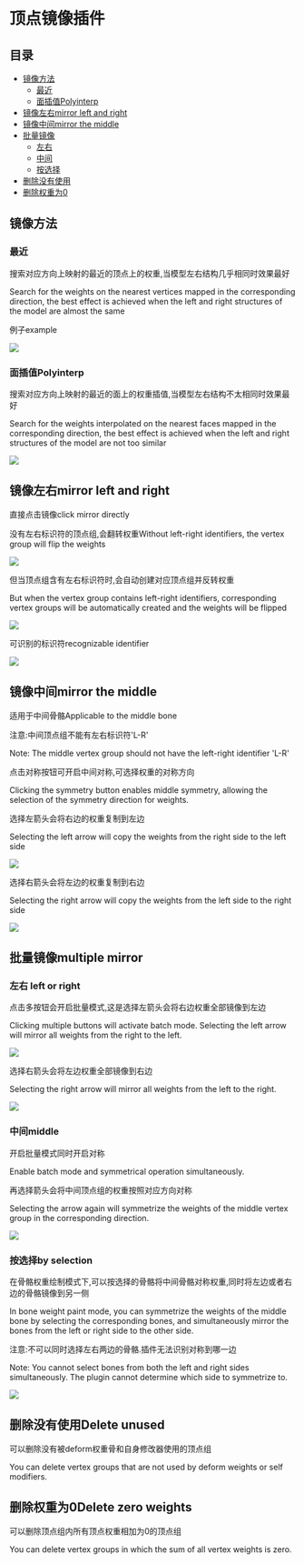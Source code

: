 # 顶点镜像插件

## 目录

- [镜像方法](#镜像方法)
  - [最近](#最近)
  - [面插值Polyinterp](#面插值Polyinterp)
- [镜像左右mirror left and right](#镜像左右mirror-left-and-right)
- [镜像中间mirror the middle](#镜像中间mirror-the-middle)
- [批量镜像](#批量镜像)
  - [左右](#左右)
  - [中间](#中间)
  - [按选择](#按选择)
- [删除没有使用](#删除没有使用)
- [删除权重为0](#删除权重为0)

## 镜像方法

### 最近

搜索对应方向上映射的最近的顶点上的权重,当模型左右结构几乎相同时效果最好

Search for the weights on the nearest vertices mapped in the corresponding direction, the best effect is achieved when the left and right structures of the model are almost the same

例子example

![](image/image_90fVtE3_rk.png)

### 面插值Polyinterp

搜索对应方向上映射的最近的面上的权重插值,当模型左右结构不太相同时效果最好

Search for the weights interpolated on the nearest faces mapped in the corresponding direction, the best effect is achieved when the left and right structures of the model are not too similar

![](image/image_Y22X3IXGPJ.png)

## 镜像左右mirror left and right

直接点击镜像click mirror directly

没有左右标识符的顶点组,会翻转权重Without left-right identifiers, the vertex group will flip the weights

![](<image/镜像无标识符 (1)_2tjk5OzQm5.gif>)

但当顶点组含有左右标识符时,会自动创建对应顶点组并反转权重

But when the vertex group contains left-right identifiers, corresponding vertex groups will be automatically created and the weights will be flipped

![](<image/镜像标识符 (2)_wkFm2jSu7w.gif>)

可识别的标识符recognizable identifier

![](image/image_y7VKM-kWV2.png)

## 镜像中间mirror the middle

适用于中间骨骼Applicable to the middle bone

注意:中间顶点组不能有左右标识符'L-R'

Note: The middle vertex group should not have the left-right identifier 'L-R'

点击对称按钮可开启中间对称,可选择权重的对称方向

Clicking the symmetry button enables middle symmetry, allowing the selection of the symmetry direction for weights.

选择左箭头会将右边的权重复制到左边

Selecting the left arrow will copy the weights from the right side to the left side

![](image/中间无标识符_S4sj8-u84r.gif)

选择右箭头会将左边的权重复制到右边

Selecting the right arrow will copy the weights from the left side to the right side

![](image/中间无标识符右_6nDljRTwT9.gif)

## 批量镜像multiple mirror

### 左右 left or right

点击多按钮会开启批量模式,这是选择左箭头会将右边权重全部镜像到左边

Clicking multiple buttons will activate batch mode. Selecting the left arrow will mirror all weights from the right to the left.

![](image/全部镜像到左_jVCKKz3MGf.gif)

选择右箭头会将左边权重全部镜像到右边

Selecting the right arrow will mirror all weights from the left to the right.

![](image/全部镜像到右_bxHlcK2md-.gif)

### 中间middle

开启批量模式同时开启对称

Enable batch mode and symmetrical operation simultaneously.

再选择箭头会将中间顶点组的权重按照对应方向对称

Selecting the arrow again will symmetrize the weights of the middle vertex group in the corresponding direction.

![](<image/批量对称中间 (1)_PHVVTEzFiR.gif>)

### 按选择by selection

在骨骼权重绘制模式下,可以按选择的骨骼将中间骨骼对称权重,同时将左边或者右边的骨骼镜像到另一侧

In bone weight paint mode, you can symmetrize the weights of the middle bone by selecting the corresponding bones, and simultaneously mirror the bones from the left or right side to the other side.

注意:不可以同时选择左右两边的骨骼.插件无法识别对称到哪一边

Note: You cannot select bones from both the left and right sides simultaneously. The plugin cannot determine which side to symmetrize to.

![](image/按选择对称_414A0JAGbt.gif)

## 删除没有使用Delete unused

可以删除没有被deform权重骨和自身修改器使用的顶点组

You can delete vertex groups that are not used by deform weights or self modifiers.

## 删除权重为0Delete zero weights

可以删除顶点组内所有顶点权重相加为0的顶点组

You can delete vertex groups in which the sum of all vertex weights is zero.
